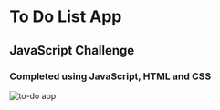 # To Do List App

## JavaScript Challenge

### Completed using JavaScript, HTML and CSS
![to-do app](https://github.com/HannahThor/to-do-list/assets/74144109/9d54e1e7-f767-48b4-85b5-7ffed3da394f)
